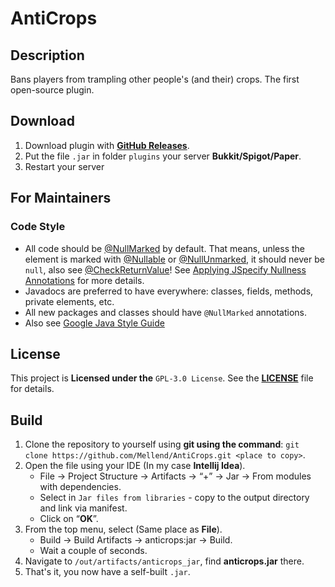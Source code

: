 # AntiCrops

## Description
Bans players from trampling other people's (and their) crops.
The first open-source plugin. 

## Download
1. Download plugin with **[GitHub Releases](https://github.com/Mellend/AntiCrops/releases)**.
2. Put the file `.jar` in folder `plugins` your server **Bukkit/Spigot/Paper**.
3. Restart your server

## For Maintainers
### Code Style
* All code should be [@NullMarked](https://jspecify.dev/docs/user-guide/#nullmarked) by default. That means,
  unless the element is marked with [@Nullable](https://jspecify.dev/docs/user-guide/#nullable-and-nonnull) or [@NullUnmarked](https://jspecify.dev/docs/user-guide/#nullunmarked),
  it should never be ```null```, also see [@CheckReturnValue](https://errorprone.info/bugpattern/CheckReturnValue)!
  See [Applying JSpecify Nullness Annotations](https://jspecify.dev/docs/applying/) for more details.
* Javadocs are preferred to have everywhere: classes, fields, methods, private elements, etc.
* All new packages and classes should have ```@NullMarked``` annotations.
* Also see [Google Java Style Guide](https://google.github.io/styleguide/javaguide.html)

## License
This project is **Licensed under the** `GPL-3.0 License`. See the [**LICENSE**](LICENSE) file for details.

## Build
1. Clone the repository to yourself using **git using the command**:
   `git clone https://github.com/Mellend/AntiCrops.git <place to copy>`.
2. Open the file using your IDE (In my case **Intellij Idea**).
    * File -> Project Structure -> Artifacts -> “+” -> Jar -> From modules with dependencies.
    * Select in `Jar files from libraries` - copy to the output directory and link via manifest.
    * Click on “**OK**”.
3. From the top menu, select (Same place as **File**).
    * Build -> Build Artifacts -> anticrops:jar -> Build.
    * Wait a couple of seconds.
4. Navigate to `/out/artifacts/anticrops_jar`, find **anticrops.jar** there.
5. That's it, you now have a self-built `.jar`.